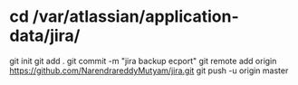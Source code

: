 # cd /var/atlassian/application-data/jira/
 git init
 git add .
 git commit -m "jira backup ecport"
 git remote add origin https://github.com/NarendrareddyMutyam/jira.git
 git push -u origin master
